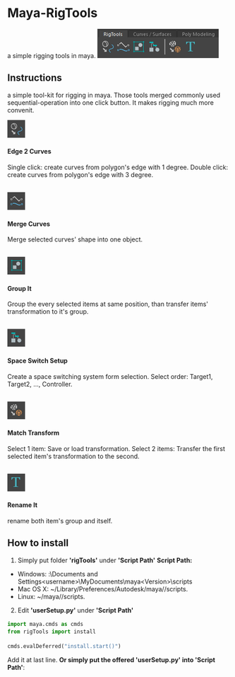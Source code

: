 # Maya-RigTools
a simple rigging tools in maya.
![](https://github.com/icrdr/Maya-RigTools/raw/master/img/0.png)

## Instructions
a simple tool-kit for rigging in maya. Those tools merged commonly used sequential-operation into one click button. 
It makes rigging much more convenit.
</br>

![](https://github.com/icrdr/Maya-RigTools/raw/master/img/1.png)
#### Edge 2 Curves
Single click: create curves from polygon's edge with 1 degree.
Double click: create curves from polygon's edge with 3 degree.
</br>
</br>

![](https://github.com/icrdr/Maya-RigTools/raw/master/img/2.png)
#### Merge Curves
Merge selected curves' shape into one object.
</br>
</br>

![](https://github.com/icrdr/Maya-RigTools/raw/master/img/3.png)
#### Group It
Group the every selected items at same position, than transfer items' transformation to it's group. 
</br>
</br>

![](https://github.com/icrdr/Maya-RigTools/raw/master/img/4.png)
#### Space Switch Setup
Create a space switching system form selection.
Select order: Target1, Target2, ..., Controller.
</br>
</br>

![](https://github.com/icrdr/Maya-RigTools/raw/master/img/5.png)
#### Match Transform
Select 1 item: Save or load transformation.
Select 2 items: Transfer the first selected item's transformation to the second.
</br>
</br>

![](https://github.com/icrdr/Maya-RigTools/raw/master/img/6.png)
#### Rename It
rename both item's group and itself.
</br>

## How to install
1. Simply put folder **'rigTools'** under **'Script Path'**
**Script Path:**
- Windows: <drive>:\Documents and Settings\<username>\MyDocuments\maya\<Version>\scripts
- Mac OS X: ~/Library/Preferences/Autodesk/maya/<version>/scripts.
- Linux: ~/maya/<version>/scripts.

2. Edit **'userSetup.py'** under **'Script Path'**
```python
import maya.cmds as cmds
from rigTools import install

cmds.evalDeferred("install.start()")
```
Add it at last line.
**Or simply put the offered 'userSetup.py' into 'Script Path'**: